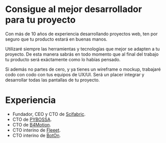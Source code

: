 # Consigue al mejor desarrollador para tu proyecto

Con más de 10 años de experiencia desarrollando proyectos web, ten por seguro que tu producto estará en buenas manos.

Utilizaré siempre las herramientas y tecnologías que mejor se adapten a tu proyecto. De esta manera sabrás en todo momento que al final del trabajo tu producto será exáctamente como lo habías pensado.

Si además no partes de cero, y ya tienes un wireframe o mockup, trabajaré codo con codo con tus equipos de UX/UI. Será un placer integrar y desarrollar todas las pantallas de tu proyecto.

# Experiencia

 * Fundador, CEO y CTO de [Scifabric](https://scifabric.com). 
 * CTO de [PYBOSSA](https://pybossa.com).
 * CTO de [B4Motion](http://b4motion.com/). 
 * CTO interino de [Fleeet](https://www.myfleeet.com/).
 * CTO interino de [BotOn](https://theboton.io/).

